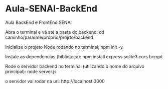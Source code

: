 # Aula-SENAI-BackEnd
Aula BackEnd e FrontEnd SENAI

Abra o terminal e vá até a pasta do backend:
cd caminho/para/me/próprio/projrto/backend

inicialize o projeto Node rodando no terminal;
npm init -y

Instale as dependencias (biblioteca):
npm install express sqlite3 cors bcrypt

Rode o servidor backend no terminal (utilizando o nome do arquivo principal):
node server.js

o servidor vai rodar na url:
http://localhost:3000